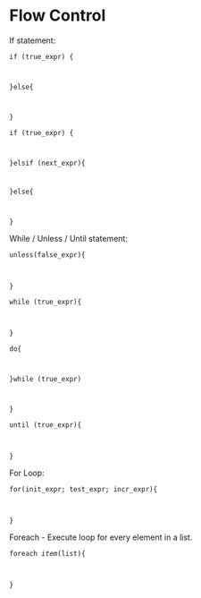# Flow Control

If statement:



<code>if (true_expr) {

}else{

}</code>



<code>if (true_expr) {

 }elsif (next_expr){

 }else{

}</code>





While / Unless / Until statement:



<code>unless(false_expr){

}</code>



<code>while (true_expr){

}</code>



<code>do{

}while (true_expr)

}</code>



<code>until (true_expr){

}</code>



For Loop:



<code>for(init_expr; test_expr; incr_expr){

}</code>





Foreach - Execute loop for every element in a list.



<code>foreach $item ($list){

}</code>


